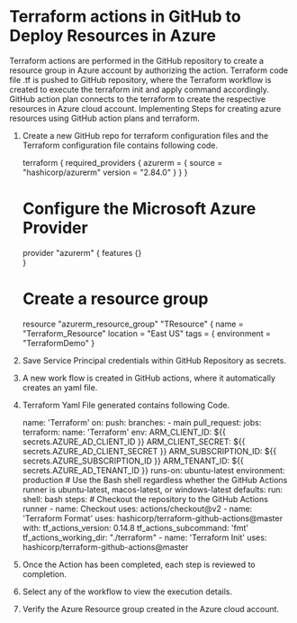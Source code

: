 # Terraform actions in GitHub to Deploy Resources in Azure

Terraform actions are performed in the GitHub repository to create a resource group in Azure account by authorizing the action. Terraform code file .tf is pushed to GitHub repository, where the Terraform workflow is created to execute the terraform init and apply command accordingly.  GitHub action plan connects to the terraform to create the respective resources in Azure cloud account.
Implementing Steps for creating azure resources using GitHub action plans and terraform. 

1.	Create a new GitHub repo for terraform configuration files and the Terraform configuration file contains following code.

      terraform {
        required_providers {
          azurerm = {
            source  = "hashicorp/azurerm"
            version = "2.84.0"
          }
        }
      }
      # Configure the Microsoft Azure Provider
      provider "azurerm" {
        features {}    
      }
      # Create a resource group
      resource "azurerm_resource_group" "TResource" {
        name     = "Terraform_Resource"
        location = "East US"
        tags = {
          environment = "TerraformDemo" 
        }
  
2.	Save Service Principal credentials within GitHub Repository as secrets.

3.	A new work flow is created in GitHub actions, where it automatically creates an yaml file.

 
4.	Terraform Yaml File generated contains following Code.

      name: 'Terraform'
       on:
        push:
          branches:
          - main
        pull_request:
      jobs:
        terraform:
          name: 'Terraform'
          env:
            ARM_CLIENT_ID: ${{ secrets.AZURE_AD_CLIENT_ID }}
            ARM_CLIENT_SECRET: ${{ secrets.AZURE_AD_CLIENT_SECRET }}
            ARM_SUBSCRIPTION_ID: ${{ secrets.AZURE_SUBSCRIPTION_ID }}
            ARM_TENANT_ID: ${{ secrets.AZURE_AD_TENANT_ID }}
          runs-on: ubuntu-latest
          environment: production
          # Use the Bash shell regardless whether the GitHub Actions runner is ubuntu-latest, macos-latest, or windows-latest
          defaults:
            run:
              shell: bash
          steps:
          # Checkout the repository to the GitHub Actions runner
          - name: Checkout
            uses: actions/checkout@v2
          - name: 'Terraform Format'
            uses: hashicorp/terraform-github-actions@master
            with:
              tf_actions_version: 0.14.8
              tf_actions_subcommand: 'fmt'
             tf_actions_working_dir: "./terraform"
          - name: 'Terraform Init'
            uses: hashicorp/terraform-github-actions@master
      
5.	Once the Action has been completed, each step is reviewed to completion.
 


6.	Select any of the workflow to view the execution details.



7.	Verify the Azure Resource group created in the Azure cloud account.


 
